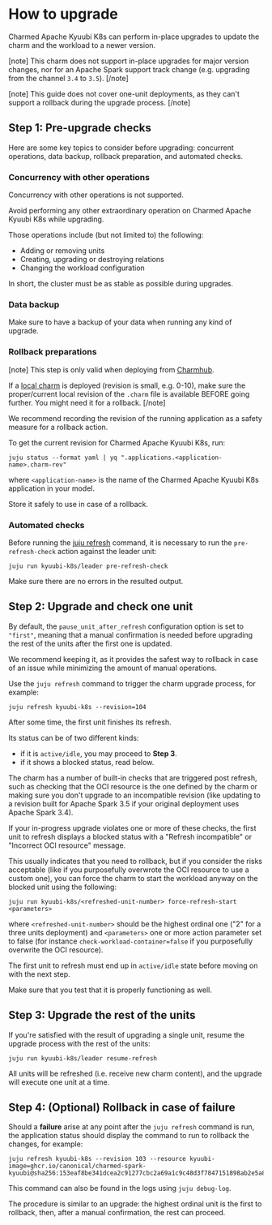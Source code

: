 # How to upgrade

Charmed Apache Kyuubi K8s can perform in-place upgrades to update the charm and the workload to a newer version.

[note]
This charm does not support in-place upgrades for major version changes, nor for an Apache Spark support track change (e.g. upgrading from the channel `3.4` to `3.5`).
[/note]

[note]
This guide does not cover one-unit deployments, as they can't support a rollback during the upgrade process.
[/note]

## Step 1: Pre-upgrade checks

Here are some key topics to consider before upgrading: concurrent operations, data backup, rollback preparation, and automated checks.

### Concurrency with other operations

Concurrency with other operations is not supported.

Avoid performing any other extraordinary operation on Charmed Apache Kyuubi K8s while upgrading.

Those operations include (but not limited to) the following:

- Adding or removing units
- Creating, upgrading or destroying relations
- Changing the workload configuration

In short, the cluster must be as stable as possible during upgrades.

### Data backup

Make sure to have a backup of your data when running any kind of upgrade.

<!-- A guide on how to create a backup and restore the metastore and the user databases can be find [here](#TODO). -->

### Rollback preparations

[note]
This step is only valid when deploying from [Charmhub](https://charmhub.io/).

If a [local charm](https://juju.is/docs/sdk/deploy-a-charm) is deployed (revision is small, e.g. 0-10), make sure the proper/current local revision of the `.charm` file is available BEFORE going further. You might need it for a rollback.
[/note]

We recommend recording the revision of the running application as a safety measure for a rollback action.

To get the current revision for Charmed Apache Kyuubi K8s, run:

```shell
juju status --format yaml | yq ".applications.<application-name>.charm-rev"
```

where `<application-name>` is the name of the Charmed Apache Kyuubi K8s application in your model.

Store it safely to use in case of a rollback.

### Automated checks

Before running the [juju refresh](https://juju.is/docs/juju/juju-refresh) command, it is necessary to run the `pre-refresh-check` action against the leader unit:

```shell
juju run kyuubi-k8s/leader pre-refresh-check
```

Make sure there are no errors in the resulted output.

## Step 2: Upgrade and check one unit

By default, the `pause_unit_after_refresh` configuration option is set to `"first"`, meaning that a manual confirmation is needed before upgrading the rest of the units after the first one is updated.

We recommend keeping it, as it provides the safest way to rollback in case of an issue while minimizing the amount of manual operations.

Use the `juju refresh` command to trigger the charm upgrade process, for example:

```shell
juju refresh kyuubi-k8s --revision=104
```

After some time, the first unit finishes its refresh.

Its status can be of two different kinds:

- if it is `active/idle`, you may proceed to **Step 3**.
- if it shows a blocked status, read below.

The charm has a number of built-in checks that are triggered post refresh, such as checking that the OCI resource is the one defined by the charm or making sure you don't upgrade to an incompatible revision (like updating to a revision built for Apache Spark 3.5 if your original deployment uses Apache Spark 3.4).

If your in-progress upgrade violates one or more of these checks, the first unit to refresh displays a blocked status with a "Refresh incompatible" or "Incorrect OCI resource" message.

This usually indicates that you need to rollback, but if you consider the risks acceptable (like if you purposefully overwrote the OCI resource to use a custom one), you can force the charm to start the workload anyway on the blocked unit using the following:

```shell
juju run kyuubi-k8s/<refreshed-unit-number> force-refresh-start <parameters>
```

where `<refreshed-unit-number>` should be the highest ordinal one ("2" for a three units deployment) and `<parameters>` one or more action parameter set to false (for instance `check-workload-container=false` if you purposefully overwrite the OCI resource).

The first unit to refresh must end up in `active/idle` state before moving on with the next step.

Make sure that you test that it is properly functioning as well.

## Step 3: Upgrade the rest of the units

If you're satisfied with the result of upgrading a single unit, resume the upgrade process with the rest of the units:

```shell
juju run kyuubi-k8s/leader resume-refresh
```

All units will be refreshed (i.e. receive new charm content), and the upgrade will execute one unit at a time.

## Step 4: (Optional) Rollback in case of failure

Should a **failure** arise at any point after the `juju refresh` command is run, the application status should display the command to run to rollback the changes, for example:

```shell
juju refresh kyuubi-k8s --revision 103 --resource kyuubi-image=ghcr.io/canonical/charmed-spark-kyuubi@sha256:153eaf8be341dcea2c91277cbc2a69a1c9c48d3f7847151898ab2e5a81753ec5
```

This command can also be found in the logs using `juju debug-log`.

The procedure is similar to an upgrade: the highest ordinal unit is the first to rollback, then, after a manual confirmation, the rest can proceed.